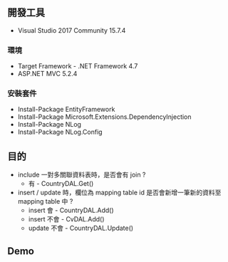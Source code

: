 
## 開發工具
 * Visual Studio 2017 Community 15.7.4
 
### 環境
 * Target Framework - .NET Framework 4.7
 * ASP.NET MVC 5.2.4
 ### 安裝套件
* Install-Package EntityFramework
* Install-Package Microsoft.Extensions.DependencyInjection
* Install-Package NLog
* Install-Package NLog.Config

##  目的
* include 一對多關聯資料表時，是否會有 join ?
    * 有 - CountryDAL.Get()
* insert / update 時，欄位為 mapping table id 是否會新增一筆新的資料至 mapping table 中 ?
    * insert 會 - CountryDAL.Add()
    * insert 不會 - CvDAL.Add()
    * update 不會 - CountryDAL.Update()
## Demo



